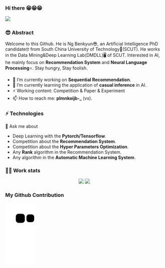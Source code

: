 ### Hi there 😁😁😁
<div> <img src="https://visitor-badge.glitch.me/badge?page_id=KNwbq" /> </div>

### 😎 Abstract
Welcome to this Github. He is Ng Benkyun😎, an Artificial Intelligence PhD candidate🤓 from South China University of Technology🏫(SCUT). He works in the Data Mining&Deep Learning Lab(DMDLL)🖥️ of SCUT. Interested in AI, he mainly focus on **Recommendation System** and **Neural Language Processing**⭐. Stay hungry, Stay foolish.

- 🔭 I’m currently working on **Sequential Recommendation**.
- 🌱 I’m currently learning the application of **casual inference** in AI.
- ⚡ Working content: Competition & Paper & Experiment
- 📫 How to reach me: **plmnkoijb-_** (vx).

### ⚡ Technologies
💬 Ask me about
- Deep Learning with the **Pytorch/Tensorflow**.
- Competition about the **Recommendation System**.
- Competition about the **Hyper Parameters Optimization**.
- Any **Rank** algorithm in the Recommendation System.
- Any algorithm in the **Automatic Machine Learning System**.

### 👨‍💻 Work stats
<div align="center"> <img height="137px" src="https://github-readme-stats.vercel.app/api?username=KNwbq&hide_title=true&hide_border=true&hide=prs&show_icons=trueline_height=21&text_color=000&icon_color=000&bg_color=0,CCCCCC,999999,666666&theme=graywhite" /> <img height="137px" src="https://github-readme-stats.vercel.app/api/top-langs/?username=KNwbq&hide_title=true&hide_border=true&layout=compact&langs_count=6&text_color=000&icon_color=fff&bg_color=0,666666,555555,444444&theme=graywhite" /> </div>

### My Github Contribution
![snake](https://raw.githubusercontent.com/KNwbq/KNwbq/main/assets/github-contribution-grid-snake.svg)


<!--
**KNwbq/KNwbq** is a ✨ _special_ ✨ repository because its `README.md` (this file) appears on your GitHub profile.

Here are some ideas to get you started:

- 🔭 I’m currently working on ...
- 🌱 I’m currently learning ...
- 👯 I’m looking to collaborate on ...
- 🤔 I’m looking for help with ...
- 💬 Ask me about ...
- 📫 How to reach me: ...
- 😄 Pronouns: ...
- ⚡ Fun fact: ...
-->

